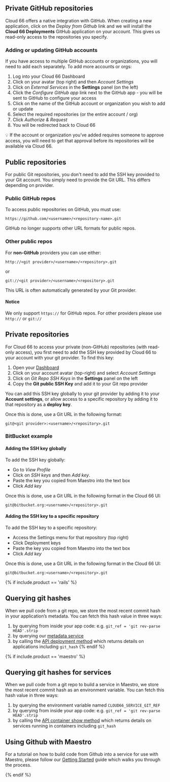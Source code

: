 ## Private GitHub repositories

Cloud 66 offers a native integration with GitHub. When creating a new application, click on the *Deploy from Github* link and we will install the **Cloud 66 Deployments** GitHub application on your account. This gives us read-only access to the repositories you specify. 

### Adding or updating GitHub accounts

If you have access to multiple GitHub accounts or organizations, you will need to add each separately. To add more accounts or orgs:

1. Log into your Cloud 66 Dashboard
2. Click on your avatar (top right) and then *Account Settings*
3. Click on *External Services* in the **Settings** panel (on the left)
4. Click the *Configure GitHub app* link next to the GitHub app - you will be sent to GitHub to configure your access
5. Click on the name of the GitHub account or organization you wish to add or update
6. Select the required repositories (or the entire account / org)
7. Click *Authorize & Request* 
8. You will be redirected back to Cloud 66

<div class="notice"><p markdown="1">
💡 If the account or organization you’ve added requires someone to approve access, you will need to get that approval before its repositories will be available via Cloud 66.
</p></div>


## Public repositories

For public Git repositories, you don't need to add the SSH key provided to your Git account. You simply need to provide the Git URL. This differs depending on provider.

### Public GitHub repos

To access public repositories on GitHub, you must use:

`https://github.com/<username>/<repository-name>.git`

GitHub no longer supports other URL formats for public repos.

### Other public repos

For **non-GitHub** providers you can use either:

`http://<git provider>/<username>/<repository>.git`  

or   

`git://<git provider>/<username>/<repository>.git`

This URL is often automatically generated by your Git provider.


#### Notice
<div class="notice notice-warning"><p>We only support <code>https://</code> for GitHub repos. For other providers please use <code>http://</code> or <code>git://</code></p></div>


## Private repositories

For Cloud 66 to access your private (non-GitHub) repositories (with read-only access), you first need to add the SSH key provided by Cloud 66 to your account with your git provider. To find this key:

1. Open your [Dashboard](https://app.cloud66.com/dashboard)
2. Click on your account avatar (top-right) and select *Account Settings*
3. Click on *Git Repo SSH Keys* in the **Settings** panel on the left
4. Copy the **Git public SSH Key** and add it to your Git repo provider

You can add this SSH key globally to your git provider by adding it to your **Account settings**, or allow access to a specific repository by adding it to that repository as a **deploy key**.

Once this is done, use a Git URL in the following format:

`git@<git provider>:<username>/<repository>.git`

### BitBucket example

#### Adding the SSH key globally
   
To add the SSH key globally: 

* Go to *View Profile*
* Click on *SSH keys* and then *Add key*. 
* Paste the key you copied from Maestro into the text box
* Click *Add key*

Once this is done, use a Git URL in the following format in the Cloud 66 UI:

`git@bitbucket.org:<username>/<repository>.git`

#### Adding the SSH key to a specific repository

To add the SSH key to a specific repository: 

* Access the Settings menu for that repository (top right)
* Click Deployment keys 
* Paste the key you copied from Maestro into the text box
* Click *Add key*

Once this is done, use a Git URL in the following format in the Cloud 66 UI:

`git@bitbucket.org:<username>/<repository>.git`

{% if include.product == 'rails' %}
## Querying git hashes

When we pull code from a git repo, we store the most recent commit hash in your application’s metadata. You can fetch this hash value in three ways:

1. by querying from inside your app code: e.g. `git_ref = 'git rev-parse HEAD'.strip`
2. by querying our [metadata service](/{{page.collection}}/how-to-guides/deployment/querying-server-metadata.html)
3. by calling the [API deployment method](https://developers.cloud66.com/#deployment) which returns details on applications including `git_hash`
{% endif %}

{% if include.product == 'maestro' %}
## Querying git hashes for services

When we pull code from a git repo to build a service in Maestro, we store the most recent commit hash as an environment variable. You can fetch this hash value in three ways:

1. by querying the environment variable named `CLOUD66_SERVICE_GIT_REF`
2. by querying from inside your app code: e.g. `git_ref = 'git rev-parse HEAD'.strip`
3. by calling the [API container show method](https://developers.cloud66.com/#container-show) which returns details on services running in containers including `git_hash`

## Using Github with Maestro

For a tutorial on how to build code from Github into a service for use with Maestro, please follow our [Getting Started](/maestro/quickstarts/getting-started.html) guide which walks you through the process.

{% endif %}